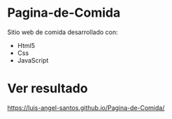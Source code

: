 # Pagina-de-Comida
Sitio web de comida desarrollado con:

- Html5
- Css
- JavaScript

# Ver resultado 
https://luis-angel-santos.github.io/Pagina-de-Comida/ 
